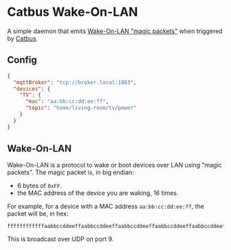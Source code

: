 <!--
SPDX-FileCopyrightText: 2020 Ethel Morgan

SPDX-License-Identifier: CC0-1.0
-->

# Catbus Wake-On-LAN

A simple daemon that emits [Wake-On-LAN "magic packets"](https://en.wikipedia.org/wiki/Wake-on-LAN) when triggered by [Catbus](https://ethulhu.co.uk/catbus).

## Config

```json
{
  "mqttBroker": "tcp://broker.local:1883",
  "devices": {
    "TV": {
      "mac": "aa:bb:cc:dd:ee:ff",
      "topic": "home/living-room/tv/power"
    }
  }
}
```

## Wake-On-LAN

Wake-On-LAN is a protocol to wake or boot devices over LAN using "magic packets".
The magic packet is, in big endian:

- 6 bytes of `0xFF`.
- the MAC address of the device you are waking, 16 times.

For example, for a device with a MAC address `aa:bb:cc:dd:ee:ff`, the packet will be, in hex:

```
ffffffffffffaabbccddeeffaabbccddeeffaabbccddeeffaabbccddeeffaabbccddeeffaabbccddeeffaabbccddeeffaabbccddeeffaabbccddeeffaabbccddeeffaabbccddeeffaabbccddeeffaabbccddeeffaabbccddeeffaabbccddeeffaabbccddeeff
```

This is broadcast over UDP on port 9.
